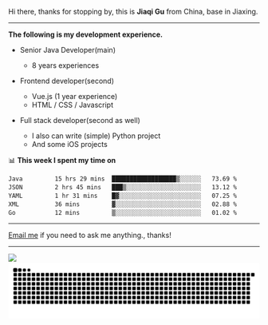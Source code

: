 Hi there, thanks for stopping by, this is **Jiaqi Gu** from China, base in Jiaxing.

---

**The following is my development experience.**

- Senior Java Developer(main)
  - 8 years experiences

- Frontend developer(second)
  - Vue.js (1 year experience)
  - HTML / CSS / Javascript
  
- Full stack developer(second as well)
  - I also can write (simple) Python project
  - And some iOS projects

📊 **This week I spent my time on**
<!--START_SECTION:waka-->

```txt
Java         15 hrs 29 mins  ██████████████████▒░░░░░░   73.69 %
JSON         2 hrs 45 mins   ███▒░░░░░░░░░░░░░░░░░░░░░   13.12 %
YAML         1 hr 31 mins    █▓░░░░░░░░░░░░░░░░░░░░░░░   07.25 %
XML          36 mins         ▓░░░░░░░░░░░░░░░░░░░░░░░░   02.88 %
Go           12 mins         ▒░░░░░░░░░░░░░░░░░░░░░░░░   01.02 %
```

<!--END_SECTION:waka-->

---

[Email me](mailto:htk2klwgr@mozmail.com?subject=Hiring_from_GitHub) if you need to ask me anything., thanks!

---

![]( https://visitor-badge.glitch.me/badge?page_id=githubgujiaqi)
![]( https://github.com/droid-Q/droid-Q/raw/output/github-contribution-grid-snake.svg#gh-dark-mode-only)

